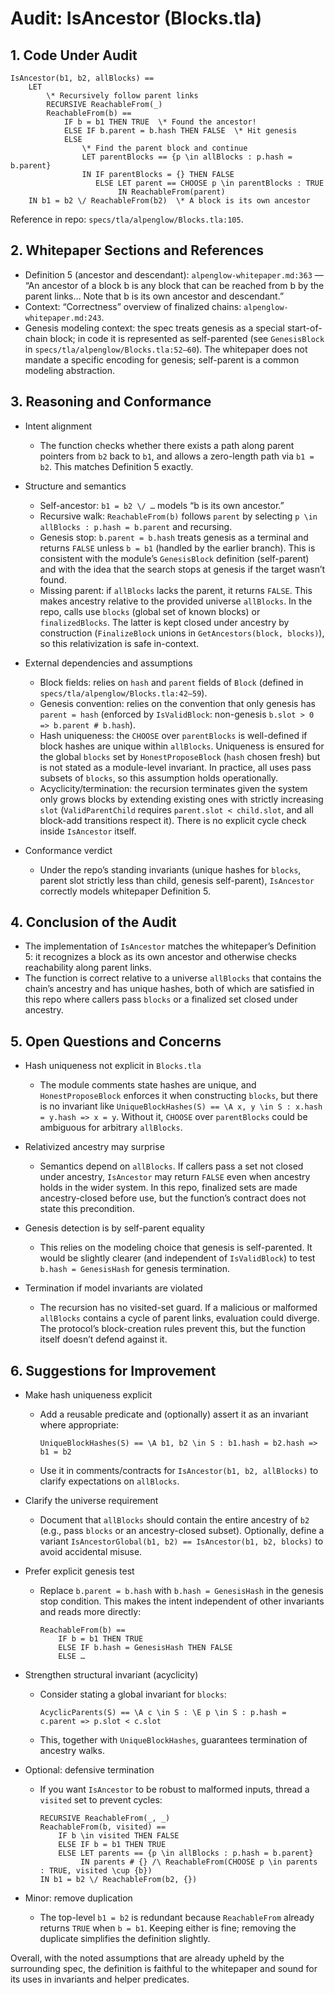 # Audit: IsAncestor (Blocks.tla)

## 1. Code Under Audit

```tla
IsAncestor(b1, b2, allBlocks) ==
    LET
        \* Recursively follow parent links
        RECURSIVE ReachableFrom(_)
        ReachableFrom(b) ==
            IF b = b1 THEN TRUE  \* Found the ancestor!
            ELSE IF b.parent = b.hash THEN FALSE  \* Hit genesis
            ELSE 
                \* Find the parent block and continue
                LET parentBlocks == {p \in allBlocks : p.hash = b.parent}
                IN IF parentBlocks = {} THEN FALSE
                   ELSE LET parent == CHOOSE p \in parentBlocks : TRUE
                        IN ReachableFrom(parent)
    IN b1 = b2 \/ ReachableFrom(b2)  \* A block is its own ancestor
```

Reference in repo: `specs/tla/alpenglow/Blocks.tla:105`.

## 2. Whitepaper Sections and References

- Definition 5 (ancestor and descendant): `alpenglow-whitepaper.md:363` — “An ancestor of a block b is any block that can be reached from b by the parent links… Note that b is its own ancestor and descendant.”
- Context: “Correctness” overview of finalized chains: `alpenglow-whitepaper.md:243`.
- Genesis modeling context: the spec treats genesis as a special start-of-chain block; in code it is represented as self-parented (see `GenesisBlock` in `specs/tla/alpenglow/Blocks.tla:52–60`). The whitepaper does not mandate a specific encoding for genesis; self-parent is a common modeling abstraction.

## 3. Reasoning and Conformance

- Intent alignment
  - The function checks whether there exists a path along parent pointers from `b2` back to `b1`, and allows a zero-length path via `b1 = b2`. This matches Definition 5 exactly.

- Structure and semantics
  - Self-ancestor: `b1 = b2 \/ …` models “b is its own ancestor.”
  - Recursive walk: `ReachableFrom(b)` follows `parent` by selecting `p \in allBlocks : p.hash = b.parent` and recursing.
  - Genesis stop: `b.parent = b.hash` treats genesis as a terminal and returns `FALSE` unless `b = b1` (handled by the earlier branch). This is consistent with the module’s `GenesisBlock` definition (self-parent) and with the idea that the search stops at genesis if the target wasn’t found.
  - Missing parent: if `allBlocks` lacks the parent, it returns `FALSE`. This makes ancestry relative to the provided universe `allBlocks`. In the repo, calls use `blocks` (global set of known blocks) or `finalizedBlocks`. The latter is kept closed under ancestry by construction (`FinalizeBlock` unions in `GetAncestors(block, blocks)`), so this relativization is safe in-context.

- External dependencies and assumptions
  - Block fields: relies on `hash` and `parent` fields of `Block` (defined in `specs/tla/alpenglow/Blocks.tla:42–59`).
  - Genesis convention: relies on the convention that only genesis has `parent = hash` (enforced by `IsValidBlock`: non-genesis `b.slot > 0 => b.parent # b.hash`).
  - Hash uniqueness: the `CHOOSE` over `parentBlocks` is well-defined if block hashes are unique within `allBlocks`. Uniqueness is ensured for the global `blocks` set by `HonestProposeBlock` (`hash` chosen fresh) but is not stated as a module-level invariant. In practice, all uses pass subsets of `blocks`, so this assumption holds operationally.
  - Acyclicity/termination: the recursion terminates given the system only grows blocks by extending existing ones with strictly increasing `slot` (`ValidParentChild` requires `parent.slot < child.slot`, and all block-add transitions respect it). There is no explicit cycle check inside `IsAncestor` itself.

- Conformance verdict
  - Under the repo’s standing invariants (unique hashes for `blocks`, parent slot strictly less than child, genesis self-parent), `IsAncestor` correctly models whitepaper Definition 5.

## 4. Conclusion of the Audit

- The implementation of `IsAncestor` matches the whitepaper’s Definition 5: it recognizes a block as its own ancestor and otherwise checks reachability along parent links.
- The function is correct relative to a universe `allBlocks` that contains the chain’s ancestry and has unique hashes, both of which are satisfied in this repo where callers pass `blocks` or a finalized set closed under ancestry.

## 5. Open Questions and Concerns

- Hash uniqueness not explicit in `Blocks.tla`
  - The module comments state hashes are unique, and `HonestProposeBlock` enforces it when constructing `blocks`, but there is no invariant like `UniqueBlockHashes(S) == \A x, y \in S : x.hash = y.hash => x = y`. Without it, `CHOOSE` over `parentBlocks` could be ambiguous for arbitrary `allBlocks`.

- Relativized ancestry may surprise
  - Semantics depend on `allBlocks`. If callers pass a set not closed under ancestry, `IsAncestor` may return `FALSE` even when ancestry holds in the wider system. In this repo, finalized sets are made ancestry-closed before use, but the function’s contract does not state this precondition.

- Genesis detection is by self-parent equality
  - This relies on the modeling choice that genesis is self-parented. It would be slightly clearer (and independent of `IsValidBlock`) to test `b.hash = GenesisHash` for genesis termination.

- Termination if model invariants are violated
  - The recursion has no visited-set guard. If a malicious or malformed `allBlocks` contains a cycle of parent links, evaluation could diverge. The protocol’s block-creation rules prevent this, but the function itself doesn’t defend against it.

## 6. Suggestions for Improvement

- Make hash uniqueness explicit
  - Add a reusable predicate and (optionally) assert it as an invariant where appropriate:
    ```tla
    UniqueBlockHashes(S) == \A b1, b2 \in S : b1.hash = b2.hash => b1 = b2
    ```
  - Use it in comments/contracts for `IsAncestor(b1, b2, allBlocks)` to clarify expectations on `allBlocks`.

- Clarify the universe requirement
  - Document that `allBlocks` should contain the entire ancestry of `b2` (e.g., pass `blocks` or an ancestry-closed subset). Optionally, define a variant `IsAncestorGlobal(b1, b2) == IsAncestor(b1, b2, blocks)` to avoid accidental misuse.

- Prefer explicit genesis test
  - Replace `b.parent = b.hash` with `b.hash = GenesisHash` in the genesis stop condition. This makes the intent independent of other invariants and reads more directly:
    ```tla
    ReachableFrom(b) ==
        IF b = b1 THEN TRUE
        ELSE IF b.hash = GenesisHash THEN FALSE
        ELSE …
    ```

- Strengthen structural invariant (acyclicity)
  - Consider stating a global invariant for `blocks`:
    ```tla
    AcyclicParents(S) == \A c \in S : \E p \in S : p.hash = c.parent => p.slot < c.slot
    ```
  - This, together with `UniqueBlockHashes`, guarantees termination of ancestry walks.

- Optional: defensive termination
  - If you want `IsAncestor` to be robust to malformed inputs, thread a `visited` set to prevent cycles:
    ```tla
    RECURSIVE ReachableFrom(_, _)
    ReachableFrom(b, visited) ==
        IF b \in visited THEN FALSE
        ELSE IF b = b1 THEN TRUE
        ELSE LET parents == {p \in allBlocks : p.hash = b.parent}
             IN parents # {} /\ ReachableFrom(CHOOSE p \in parents : TRUE, visited \cup {b})
    IN b1 = b2 \/ ReachableFrom(b2, {})
    ```

- Minor: remove duplication
  - The top-level `b1 = b2` is redundant because `ReachableFrom` already returns `TRUE` when `b = b1`. Keeping either is fine; removing the duplicate simplifies the definition slightly.

Overall, with the noted assumptions that are already upheld by the surrounding spec, the definition is faithful to the whitepaper and sound for its uses in invariants and helper predicates.

